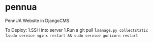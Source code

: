 pennua
======

PennUA Website in DjangoCMS

To Deploy:
1.SSH into server
1.Run a git pull
1.`manage.py collectstatic`
1.`sudo service nginx restart && sudo service gunicorn restart`
